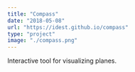 ```yaml
---
title: "Compass"
date: "2018-05-08"
url: "https://idest.github.io/compass"
type: "project"
image: "./compass.png"
---
```

Interactive tool for visualizing planes.

